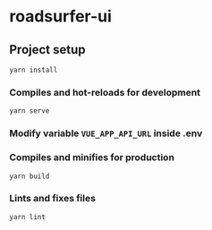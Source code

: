 # roadsurfer-ui

## Project setup
```
yarn install
```

### Compiles and hot-reloads for development
```
yarn serve
```

### Modify variable `VUE_APP_API_URL` inside .env

### Compiles and minifies for production
```
yarn build
```

### Lints and fixes files
```
yarn lint
```